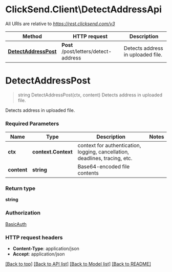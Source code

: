 # ClickSend.Client\DetectAddressApi

All URIs are relative to *https://rest.clicksend.com/v3*

Method | HTTP request | Description
------------- | ------------- | -------------
[**DetectAddressPost**](DetectAddressApi.md#DetectAddressPost) | **Post** /post/letters/detect-address | Detects address in uploaded file.


# **DetectAddressPost**
> string DetectAddressPost(ctx, content)
Detects address in uploaded file.

Detects address in uploaded file.

### Required Parameters

Name | Type | Description  | Notes
------------- | ------------- | ------------- | -------------
 **ctx** | **context.Context** | context for authentication, logging, cancellation, deadlines, tracing, etc.
  **content** | **string**| Base64-encoded file contents | 

### Return type

**string**

### Authorization

[BasicAuth](../README.md#BasicAuth)

### HTTP request headers

 - **Content-Type**: application/json
 - **Accept**: application/json

[[Back to top]](#) [[Back to API list]](../README.md#documentation-for-api-endpoints) [[Back to Model list]](../README.md#documentation-for-models) [[Back to README]](../README.md)

